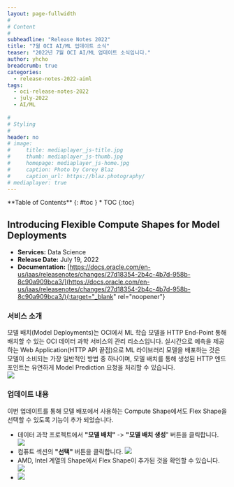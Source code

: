 ```yaml
---
layout: page-fullwidth
#
# Content
#
subheadline: "Release Notes 2022"
title: "7월 OCI AI/ML 업데이트 소식"
teaser: "2022년 7월 OCI AI/ML 업데이트 소식입니다."
author: yhcho
breadcrumb: true
categories:
  - release-notes-2022-aiml
tags:
  - oci-release-notes-2022
  - july-2022
  - AI/ML
  
#
# Styling
#
header: no
# image:
#     title: mediaplayer_js-title.jpg
#     thumb: mediaplayer_js-thumb.jpg
#     homepage: mediaplayer_js-home.jpg
#     caption: Photo by Corey Blaz
#     caption_url: https://blaz.photography/
# mediaplayer: true
---
```

 
<div class="panel radius" markdown="1">
**Table of Contents**
{: #toc }
*  TOC
{:toc}
</div>

## Introducing Flexible Compute Shapes for Model Deployments
* **Services:** Data Science
* **Release Date:** July 19, 2022
* **Documentation:** [https://docs.oracle.com/en-us/iaas/releasenotes/changes/27d18354-2b4c-4b7d-958b-8c90a909bca3/](https://docs.oracle.com/en-us/iaas/releasenotes/changes/27d18354-2b4c-4b7d-958b-8c90a909bca3/){:target="_blank" rel="noopener"}

### 서비스 소개
모델 배치(Model Deployments)는 OCI에서 ML 학습 모델을 HTTP End-Point 통해 배치할 수 있는 OCI 데이터 과학 서비스의 관리 리소스입니다. 
실시간으로 예측을 제공하는 Web Application(HTTP API 끝점)으로 ML 라이브러리 모델을 배포하는 것은 모델이 소비되는 가장 일반적인 방법 중 하나이며, 모델 배치를 통해 생성된 HTTP 엔드포인트는 유연하게 Model Prediction 요청을 처리할 수 있습니다.   
![]({{site.urlblogimg2022_2023}}/assets/img/aiml/2022/oci-202207-release-flow-to-deploy.png " ")

### 업데이트 내용
이번 업데이트를 통해 모델 배포에서 사용하는 Compute Shape에서도 Flex Shape을 선택할 수 있도록 기능이 추가 되었습니다.
- 데이터 과학 프로젝트에서 **"모델 배치"** -> **"모델 배치 생성**" 버튼을 클릭합니다.
  ![]({{site.urlblogimg2022_2023}}/assets/img/aiml/2022/oci-202207-release-md-1.png " ")
- 컴퓨트 섹션의 **"선택"** 버튼을 클릭합니다.
  ![]({{site.urlblogimg2022_2023}}/assets/img/aiml/2022/oci-202207-release-md-2.png " ")
- AMD, Intel 계열의 Shape에서 Flex Shape이 추가된 것을 확인할 수 있습니다.
  ![]({{site.urlblogimg2022_2023}}/assets/img/aiml/2022/oci-202207-release-md-3.png " ")
- ![]({{site.urlblogimg2022_2023}}/assets/img/aiml/2022/oci-202207-release-md-4.png " ")